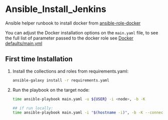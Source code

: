 # Ansible_Install_Jenkins

Ansible helper runbook to install docker from [ansible-role-docker](https://github.com/geerlingguy/ansible-role-docker)

You can adjust the Docker installation options on the `main.yaml` file, to see the full list of parameter passed to the docker role see [Docker defaults/main.yml](https://github.com/geerlingguy/ansible-role-docker/blob/master/defaults/main.yml)

## First time Installation

1. Install the collections and roles from requirements.yaml:

    ```bash
    ansible-galaxy install -r requirements.yaml
    ```

1. Run the playbook on the target node:

    ```bash
    time ansible-playbook main.yaml -u ${USER} -i <node>, -b -K

    ## if run locally:
    time ansible-playbook main.yaml -i "$(hostname -i)", -b -K --connection=local
    ```
